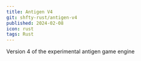 ```yaml
---
title: Antigen V4
git: shfty-rust/antigen-v4
published: 2024-02-08
icon: rust
tags: Rust
---
```


Version 4 of the experimental antigen game engine

